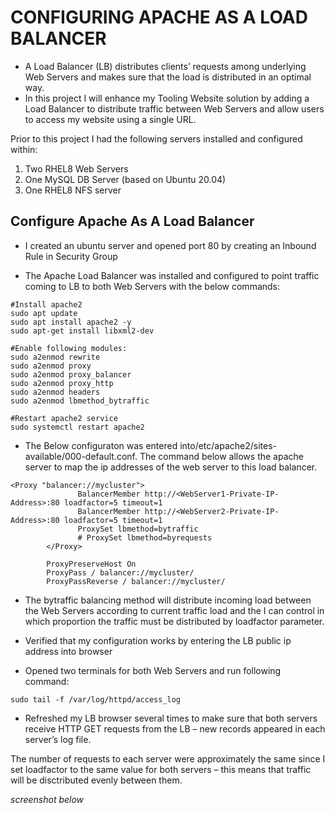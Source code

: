 # __CONFIGURING APACHE AS A LOAD BALANCER__

- A Load Balancer (LB) distributes clients’ requests among underlying Web Servers and makes sure that the load is distributed in an optimal way. 
- In this project I will enhance my Tooling Website solution by adding a Load Balancer to distribute traffic between Web Servers and allow users to access my website using a single URL.

Prior to this project I had the following servers installed and configured within:

1. Two RHEL8 Web Servers
1. One MySQL DB Server (based on Ubuntu 20.04)
1. One RHEL8 NFS server


## Configure Apache As A Load Balancer

- I created an ubuntu server and opened port 80 by creating an Inbound Rule in Security Group


- The Apache Load Balancer was installed and configured to point traffic coming to LB to both Web Servers with the below commands:

```
#Install apache2
sudo apt update
sudo apt install apache2 -y
sudo apt-get install libxml2-dev

#Enable following modules:
sudo a2enmod rewrite
sudo a2enmod proxy
sudo a2enmod proxy_balancer
sudo a2enmod proxy_http
sudo a2enmod headers
sudo a2enmod lbmethod_bytraffic

#Restart apache2 service
sudo systemctl restart apache2
```

- The Below configuraton was entered into/etc/apache2/sites-available/000-default.conf. The command below allows the apache server to map the ip addresses of the web server to this load balancer.

```
<Proxy "balancer://mycluster">
               BalancerMember http://<WebServer1-Private-IP-Address>:80 loadfactor=5 timeout=1
               BalancerMember http://<WebServer2-Private-IP-Address>:80 loadfactor=5 timeout=1
               ProxySet lbmethod=bytraffic
               # ProxySet lbmethod=byrequests
        </Proxy>

        ProxyPreserveHost On
        ProxyPass / balancer://mycluster/
        ProxyPassReverse / balancer://mycluster/

```
- The bytraffic balancing method will distribute incoming load between the Web Servers according to current traffic load and the I can control in which proportion the traffic must be distributed by loadfactor parameter.

- Verified that my configuration works by entering the LB public ip address into browser 

- Opened two terminals for both Web Servers and run following command: 

```
sudo tail -f /var/log/httpd/access_log
```


- Refreshed my LB browser several times to make sure that both servers receive HTTP GET requests from the LB – new records appeared in each server’s log file. 

The number of requests to each server were approximately the same since I set loadfactor to the same value for both servers – this means that traffic will be disctributed evenly between them.

*screenshot below*
